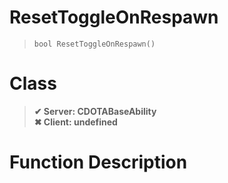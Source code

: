 # ResetToggleOnRespawn
> `bool ResetToggleOnRespawn()`
# Class
> __✔ Server: CDOTABaseAbility__  
> __✖ Client: undefined__  
# Function Description

